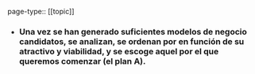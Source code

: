 page-type:: [[topic]]
- ### Una vez se han generado suficientes modelos de negocio candidatos, se analizan, se ordenan por en función de su atractivo y viabilidad, y se escoge aquel por el que queremos comenzar (el plan A).




